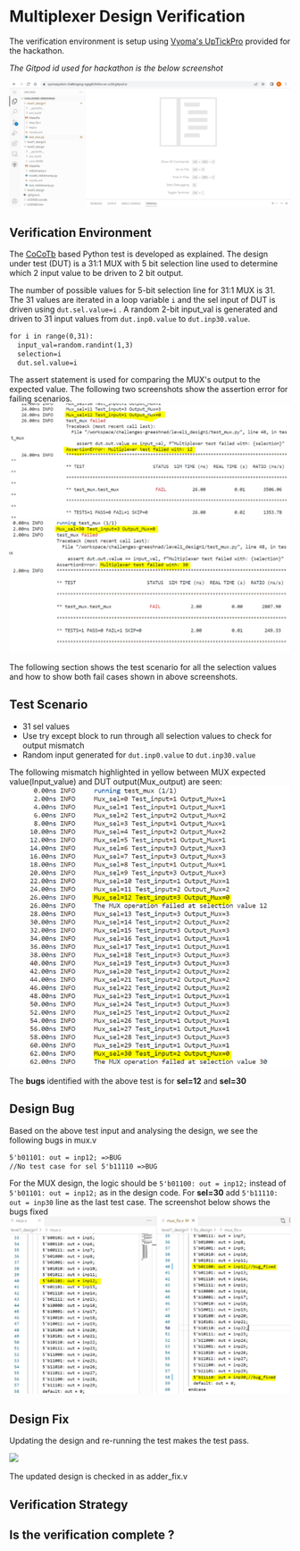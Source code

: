 # Multiplexer Design Verification

The verification environment is setup using [Vyoma's UpTickPro](https://vyomasystems.com) provided for the hackathon.

*The Gitpod id used for hackathon is the below screenshot*

![](https://github.com/vyomasystems-lab/challenges-greeshnad/blob/master/level1_design1/mux_ss/gitpod_ss.PNG)

## Verification Environment

The [CoCoTb](https://www.cocotb.org/) based Python test is developed as explained. The design under test (DUT) is a 31:1 MUX with 5 bit selection line used to determine
which 2 input value to be driven to 2 bit output.

The number of possible values for 5-bit selection line for 31:1 MUX is 31. The 31 values are iterated in a loop variable ``i`` and the sel input of DUT is driven using ``dut.sel.value=i``
. A random 2-bit input_val is generated and driven to 31 input values from ``dut.inp0.value`` to ``dut.inp30.value``.
```
for i in range(0,31):
  input_val=random.randint(1,3)
  selection=i
  dut.sel.value=i 
```
The assert statement is used for comparing the MUX's output to the expected value.
The following two screenshots show the assertion error for failing scenarios.
![](https://github.com/vyomasystems-lab/challenges-greeshnad/blob/master/level1_design1/mux_ss/mux_fail_sel12.PNG)
![](https://github.com/vyomasystems-lab/challenges-greeshnad/blob/master/level1_design1/mux_ss/mux_fail_sel30.PNG)

The following section shows the test scenario for all the selection values and how to show both fail cases shown in above screenshots.
## Test Scenario 
- 31 sel values
- Use try except block to run through all selection values to check for output mismatch
- Random input generated for ``dut.inp0.value`` to ``dut.inp30.value``

The following mismatch highlighted in yellow between MUX expected value(Input_value) and DUT output(Mux_output) are seen:
![](https://github.com/vyomasystems-lab/challenges-greeshnad/blob/master/level1_design1/mux_ss/mux_fail_allcases.PNG)

The **bugs** identified with the above test is for **sel=12** and **sel=30**

## Design Bug
Based on the above test input and analysing the design, we see the following bugs in mux.v

```
5'b01101: out = inp12; =>BUG
//No test case for sel 5'b11110 =>BUG
```
For the MUX design, the logic should be ``5'b01100: out = inp12;`` instead of ``5'b01101: out = inp12;`` as in the design code.
For **sel=30** add ``5'b11110: out = inp30`` line as the last test case. 
The screenshot below shows the bugs fixed
![](https://github.com/vyomasystems-lab/challenges-greeshnad/blob/master/level1_design1/mux_ss/mux_fix.PNG)

## Design Fix
Updating the design and re-running the test makes the test pass.

![](https://i.imgur.com/5XbL1ZH.png)

The updated design is checked in as adder_fix.v

## Verification Strategy

## Is the verification complete ?

